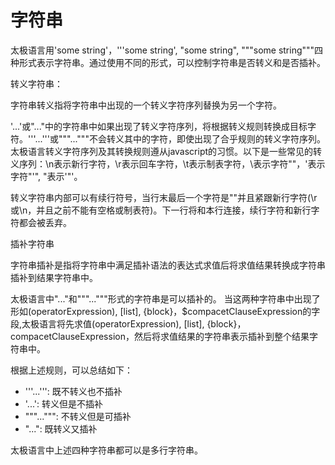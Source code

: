 # 字符串

太极语言用'some string'，'''some string', "some string", """some string"""四种形式表示字符串。通过使用不同的形式，可以控制字符串是否转义和是否插补。

转义字符串：

字符串转义指将字符串中出现的一个转义字符序列替换为另一个字符。

'...'或"..."中的字符串中如果出现了转义字符序列，将根据转义规则转换成目标字符。'''...'''或"""..."""不会转义其中的字符，即使出现了合乎规则的转义字符序列。
太极语言转义字符序列及其转换规则遵从javascript的习惯。以下是一些常见的转义序列：\n表示新行字符，\r表示回车字符，\t表示制表字符，\\表示字符"\"，\'表示字符"'", \"表示'"'。

转义字符串内部可以有续行符号，当行末最后一个字符是"\"并且紧跟新行字符(\r或\n，并且之前不能有空格或制表符)。下一行将和本行连接，续行字符和新行字符都会被丢弃。

插补字符串

字符串插补是指将字符串中满足插补语法的表达式求值后将求值结果转换成字符串插补到结果字符串中。

太极语言中"..."和"""..."""形式的字符串是可以插补的。 当这两种字符串中出现了形如(operatorExpression), [list], {block}，$compacetClauseExpression的字段,太极语言将先求值(operatorExpression), [list], {block}，compacetClauseExpression，然后将求值结果的字符串表示插补到整个结果字符串中。
  
根据上述规则，可以总结如下：
* '''...''': 既不转义也不插补
* '...': 转义但是不插补
* """...""": 不转义但是可插补
* "...": 既转义又插补

太极语言中上述四种字符串都可以是多行字符串。